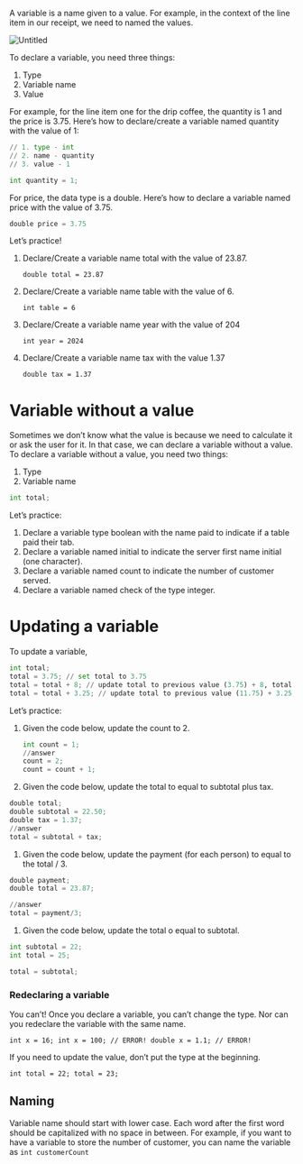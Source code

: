 A variable is a name given to a value. For example, in the context of the line item in our receipt, we need to named the values.

![Untitled](https://prod-files-secure.s3.us-west-2.amazonaws.com/523aebaf-e480-4115-9e2f-18850413edab/2d7f2808-53ff-4bdc-951d-f4f9036557e2/Untitled.png)

To declare a variable, you need three things:

1. Type
2. Variable name
3. Value

For example, for the line item one for the drip coffee, the quantity is 1 and the price is 3.75. Here’s how to declare/create a variable named quantity with the value of 1:

```python
// 1. type - int
// 2. name - quantity
// 3. value - 1

int quantity = 1;
```

For price, the data type is a double. Here’s how to declare a variable named price with the value of 3.75.

```python
double price = 3.75
```

Let’s practice!

1. Declare/Create a variable name total with the value of 23.87.

    `double total = 23.87`

2. Declare/Create a variable name table with the value of 6.

    `int table = 6`

3. Declare/Create a variable name year with the value of 204

    `int year = 2024`

4. Declare/Create a variable name tax with the value 1.37

    `double tax = 1.37`


# Variable without a value

Sometimes we don’t know what the value is because we need to calculate it or ask the user for it. In that case, we can declare a variable without a value. To declare a variable without a value, you need two things:

1. Type
2. Variable name

```python
int total;
```

Let’s practice:

1. Declare a variable type boolean with the name paid to indicate if a table paid their tab.
2. Declare a variable named initial to indicate the server first name initial (one character).
3. Declare a variable named count to indicate the number of customer served.
4. Declare a variable named check of the type integer.

# Updating a variable

To update a variable,

```python
int total;
total = 3.75; // set total to 3.75
total = total + 8; // update total to previous value (3.75) + 8, total is 11.75
total = total + 3.25; // update total to previous value (11.75) + 3.25, total is 15.0
```

Let’s practice:

1. Given the code below, update the count to 2.

    ```python
    int count = 1;
    //answer
    count = 2;
    count = count + 1;
    ```

2. Given the code below, update the total to equal to subtotal plus tax.

```python
double total;
double subtotal = 22.50;
double tax = 1.37;
//answer
total = subtotal + tax;
```

1. Given the code below, update the payment (for each person) to equal to the total / 3.

```python
double payment;
double total = 23.87;

//answer
total = payment/3;
```

1. Given the code below, update the total o equal to subtotal.

```python
int subtotal = 22;
int total = 25;

total = subtotal;
```

### **Redeclaring a variable**

You can’t! Once you declare a variable, you can’t change the type. Nor can you redeclare the variable with the same name.

`int x = 16;
int x = 100; // ERROR!
double x = 1.1; // ERROR!`

If you need to update the value, don’t put the type at the beginning.

`int total = 22;
total = 23;`

## **Naming**

Variable name should start with lower case. Each word after the first word should be capitalized with no space in between. For example, if you want to have a variable to store the number of customer, you can name the variable as `int customerCount`
